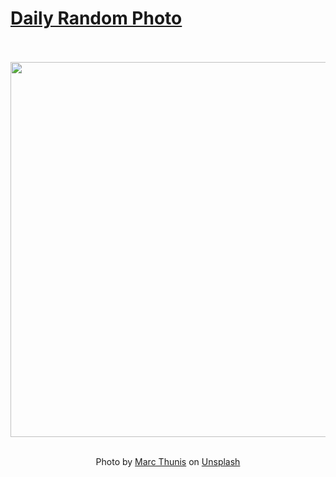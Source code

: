 # [Daily Random Photo](https://www.dailyrandomphoto.com/)

<div align="center">
  <br>
  <br>
  <a href="https://www.dailyrandomphoto.com/p/2022/2022-12-14/"><img src="https://images.unsplash.com/photo-1669661007953-33861e3bd46e?crop=entropy&cs=tinysrgb&fit=max&fm=jpg&ixid=Mnw3NzUwOHwwfDF8cmFuZG9tfHx8fHx8fHx8MTY3MDk3NzkyMw&ixlib=rb-4.0.3&q=80&w=1080" width="600px"></a>
  <br>
  <br>
  <p class="has-text-grey">Photo by <a href="https://unsplash.com/@cyrus_smith?utm_source=Daily%20Random%20Photo&amp;utm_medium=referral" target="_blank" rel="noopener noreferrer">Marc Thunis</a> on <a href="https://unsplash.com/photos/uGHqZRCEWag?utm_source=Daily%20Random%20Photo&amp;utm_medium=referral" target="_blank" rel="noopener noreferrer">Unsplash</a></p>
</div>

